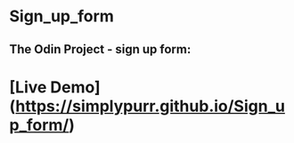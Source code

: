 # Sign_up_form
## The Odin Project - sign up form:
# [Live Demo] (https://simplypurr.github.io/Sign_up_form/)
